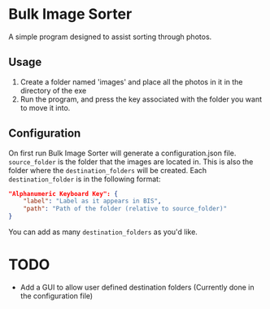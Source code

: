 # Bulk Image Sorter
A simple program designed to assist sorting through photos.
## Usage
1. Create a folder named 'images' and place all the photos in it in the directory of the exe
2. Run the program, and press the key associated with the folder you want to move it into.
## Configuration
On first run Bulk Image Sorter will generate a configuration.json file. `source_folder` is the folder that the images are located in. This is also the folder where the `destination_folders` will be created. Each `destination_folder` is in the following format:
```JSON
"Alphanumeric Keyboard Key": {
    "label": "Label as it appears in BIS",
    "path": "Path of the folder (relative to source_folder)"
}
```
You can add as many `destination_folders` as you'd like.
# TODO
- Add a GUI to allow user defined destination folders (Currently done in the configuration file)